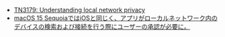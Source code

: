 - [TN3179: Understanding local network privacy](https://developer.apple.com/documentation/technotes/tn3179-understanding-local-network-privacy)
- [macOS 15 SequoiaではiOSと同じく、アプリがローカルネットワーク内のデバイスの検索および接続を行う際にユーザーの承認が必要に。](https://applech2.com/archives/20240619-local-network-permission-on-macos-15-sequoia.html)
